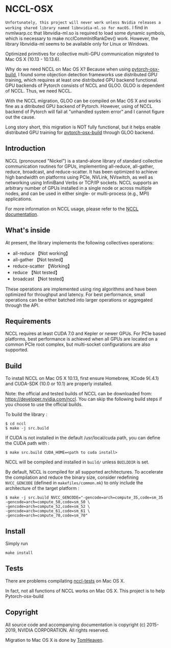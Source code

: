 # NCCL-OSX

``Unfortunately, this project will never work unless Nvidia releases a working shared library named libnvidia-ml.so for macOS.`` 
I find in nvmlwarp.cc that libnvidia-ml.so is required to load some dynamic symbols, which is necessary to make ncclCommInitRankDev() work. However, the library libnvidia-ml seems to be available only for Linux or Windows.

Optimized primitives for collective multi-GPU communication migrated to Mac OS X (10.13 - 10.13.6).

Why do we need NCCL on Mac OS X? Because when using [pytorch-osx-build](http://github.com/TomHeaven/pytorch-osx-build), I found some objection detection frameworks use distributed GPU training, which requires at least one distributed GPU backend functional. GPU backends of Pytorch consists of NCCL and GLOO. GLOO is dependent of NCCL. Thus, we need NCCL.

With the NCCL migration, GLOO can be compiled on Mac OS X and works fine as a ditributed GPU backend of Pytorch. However, using of NCCL backend of Pytorch will fail at "unhandled system error" and I cannot figure out the cause.

Long story short, this migration is NOT fully functional, but it helps enable distributed GPU training for [pytorch-osx-build](http://github.com/TomHeaven/pytorch-osx-build) through GLOO backend. 

## Introduction

NCCL (pronounced "Nickel") is a stand-alone library of standard collective communication routines for GPUs, implementing all-reduce, all-gather, reduce, broadcast, and reduce-scatter. It has been optimized to achieve high bandwidth on platforms using PCIe, NVLink, NVswitch, as well as networking using InfiniBand Verbs or TCP/IP sockets. NCCL supports an arbitrary number of GPUs installed in a single node or across multiple nodes, and can be used in either single- or multi-process (e.g., MPI) applications.

For more information on NCCL usage, please refer to the [NCCL documentation](https://docs.nvidia.com/deeplearning/sdk/nccl-developer-guide/index.html).

## What's inside

At present, the library implements the following collectives operations:

- all-reduce 【Not working】
- all-gather 【Not tested】
- reduce-scatter 【Working】
- reduce     【Not tested】
- broadcast  【Not tested】

These operations are implemented using ring algorithms and have been optimized for throughput and latency. For best performance, small operations can be either batched into larger operations or aggregated through the API.

## Requirements

NCCL requires at least CUDA 7.0 and Kepler or newer GPUs. For PCIe based platforms, best performance is achieved when all GPUs are located on a common PCIe root complex, but multi-socket configurations are also supported.

## Build

To install NCCL on Mac OS X 10.13, first ensure Homebrew, XCode 9(.4.1) and CUDA-SDK (10.0 or 10.1) are properly installed. 

Note: the official and tested builds of NCCL can be downloaded from: https://developer.nvidia.com/nccl. You can skip the following build steps if you choose to use the official builds.

To build the library :

```shell
$ cd nccl
$ make -j src.build
```

If CUDA is not installed in the default /usr/local/cuda path, you can define the CUDA path with :

```shell
$ make src.build CUDA_HOME=<path to cuda install>
```

NCCL will be compiled and installed in `build/` unless `BUILDDIR` is set.

By default, NCCL is compiled for all supported architectures. To accelerate the compilation and reduce the binary size, consider redefining `NVCC_GENCODE` (defined in `makefiles/common.mk`) to only include the architecture of the target platform :
```shell
$ make -j src.build NVCC_GENCODE="-gencode=arch=compute_35,code=sm_35
-gencode=arch=compute_50,code=sm_50 \
-gencode=arch=compute_52,code=sm_52 \
-gencode=arch=compute_61,code=sm_61 \
-gencode=arch=compute_70,code=sm_70"
```

## Install

Simply run
```
make install

```



## Tests

There are problems compilating [nccl-tests](https://github.com/nvidia/nccl-tests.) on Mac OS X.

In fact, not all functions of NCCL works on Mac OS X. This project is to help Pytorch-osx-build

## Copyright

All source code and accompanying documentation is copyright (c) 2015-2019, NVIDIA CORPORATION. All rights reserved.

Migration to Mac OS X is done by [TomHeaven](https://github.com/TomHeaven/nccl-osx).
